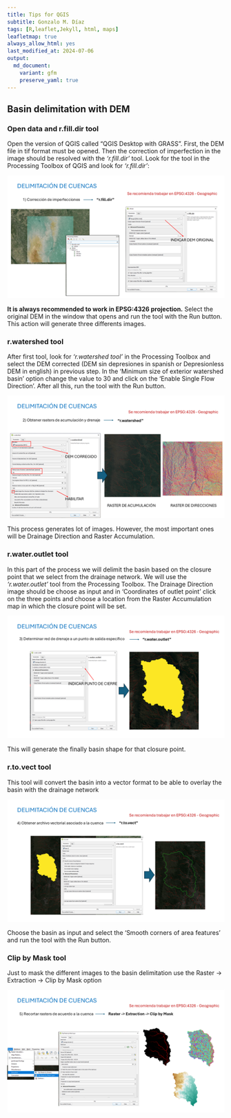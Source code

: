 ```yaml
---
title: Tips for QGIS
subtitle: Gonzalo M. Díaz
tags: [R,leaflet,Jekyll, html, maps]
leafletmap: true
always_allow_html: yes
last_modified_at: 2024-07-06
output: 
  md_document:
    variant: gfm
    preserve_yaml: true
---
```


## Basin delimitation with DEM

### Open data and r.fill.dir tool

Open the version of QGIS called “QGIS Desktop with GRASS”. First, the
DEM file in tif format must be opened. Then the correction of
imperfection in the image should be resolved with the *‘r.fill.dir’*
tool. Look for the tool in the Processing Toolbox of QGIS and look for
*‘r.fill.dir’*:

![Figura](/index_files/figure-gfm/Fig1_QGIS.png)

**It is always recommended to work in EPSG:4326 projection.** Select the
original DEM in the window that opens and run the tool with the Run
button. This action will generate three differents images.

### r.watershed tool

After first tool, look for *‘r.watershed tool’* in the Processing
Toolbox and select the DEM corrected (DEM sin depresiones in spanish or
Depresionless DEM in english) in previous step. In the ‘Minimum size of
exterior watershed basin’ option change the value to 30 and click on the
‘Enable Single Flow Direction’. After all this, run the tool with the
Run button.

![Figura](/index_files/figure-gfm/Fig2_QGIS.png)

This process generates lot of images. However, the most important ones
will be Drainage Direction and Raster Accumulation.

### r.water.outlet tool

In this part of the process we will delimit the basin based on the
closure point that we select from the drainage network. We will use the
*‘r.water.outlet’* tool from the Processing Toolbox. The Drainage
Direction image should be choose as input and in ‘Coordinates of outlet
point’ click on the three points and choose a location from the Raster
Accumulation map in which the closure point will be set.

![Figura](/index_files/figure-gfm/Fig3_QGIS.png)

This will generate the finally basin shape for that closure point.

### r.to.vect tool

This tool will convert the basin into a vector format to be able to
overlay the basin with the drainage network

![Figura](/index_files/figure-gfm/Fig4_QGIS.png)

Choose the basin as input and select the ‘Smooth corners of area
features’ and run the tool with the Run button.

### Clip by Mask tool

Just to mask the different images to the basin delimitation use the
Raster -\> Extraction -\> Clip by Mask option

![Figura](/index_files/figure-gfm/Fig5_QGIS.png)
